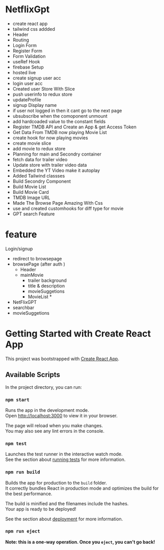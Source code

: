 # NetflixGpt

   - create react app 
   - tailwind css addded
   - Header 
   - Routing
   - Login Form
   - Register Form
   - Form Validation
   - useRef Hook
   - firebase Setup 
   - hosted live
   - create signup user acc 
   - login user acc
   - Created user Store With Slice 
   - push userinfo to redux store 
   - updateProfile 
   - signup Display name 
   - if user not logged in then it cant go to the next page 
   - ubsubscribe when the comoponent unmount 
   - add hardcoaded value to the constant fields 
   - Register TMDB API and Create an App & get Access Token 
   - Get Data From TMDB now playing Movie List 
   - create hook for now playing movies 
   - create movie slice 
   - add movie to redux store
   - Planning for main and Secondry container
   - fetch data for trailer video 
   - Update store with trailer video data 
   - Embedded the YT Video make it autoplay 
   - Added Tailwind classses 
   - Build Secondry Component
   - Build Movie List
   - Build Movie Card
   - TMDB Image URL
   - Made The Browse Page Amazing With Css
   - use and created customhooks for diff type for movie
   - GPT search Feature



# feature 
Login/signup
  - redirect to browsepage
  - browsePage (after auth )
    - Header
    - mainMovie
       - trailer background
       - title & description 
       - movieSuggetions
       - MovieList * 
  - NetFlixGPT
   - searchbar
   - movieSuggetions













































# Getting Started with Create React App

This project was bootstrapped with [Create React App](https://github.com/facebook/create-react-app).

## Available Scripts

In the project directory, you can run:

### `npm start`

Runs the app in the development mode.\
Open [http://localhost:3000](http://localhost:3000) to view it in your browser.

The page will reload when you make changes.\
You may also see any lint errors in the console.

### `npm test`

Launches the test runner in the interactive watch mode.\
See the section about [running tests](https://facebook.github.io/create-react-app/docs/running-tests) for more information.

### `npm run build`

Builds the app for production to the `build` folder.\
It correctly bundles React in production mode and optimizes the build for the best performance.

The build is minified and the filenames include the hashes.\
Your app is ready to be deployed!

See the section about [deployment](https://facebook.github.io/create-react-app/docs/deployment) for more information.

### `npm run eject`

**Note: this is a one-way operation. Once you `eject`, you can't go back!**

